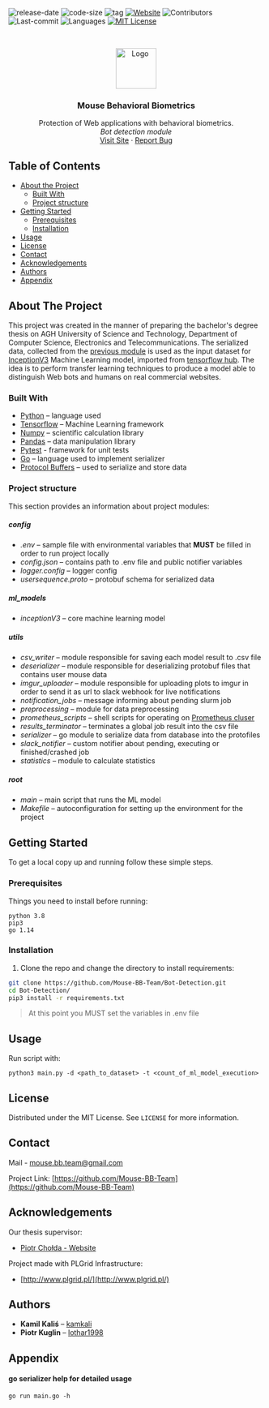 ![release-date](https://img.shields.io/date/1601397036?label=release-date&style=flat-square)
![code-size](https://img.shields.io/github/languages/code-size/Mouse-BB-Team/Bot-Detection?style=flat-square)
![tag](https://img.shields.io/github/v/tag/Mouse-BB-Team/Bot-Detection?style=flat-square)
[![Website][web-shield]][web-url]
![Contributors](https://img.shields.io/github/contributors/Mouse-BB-Team/Bot-Detection?color=yellow&style=flat-square)
![Last-commit](https://img.shields.io/github/last-commit/Mouse-BB-Team/Bot-Detection?style=flat-square)
![Languages](https://img.shields.io/github/languages/count/Mouse-BB-Team/Bot-Detection?style=flat-square)
[![MIT License][license-shield]][license-url]



<!-- PROJECT LOGO -->
<br />
<p align="center">
  <a href="https://mouse-bb.pl">
    <img src="https://user-images.githubusercontent.com/50112357/83871505-761b7080-a730-11ea-8a93-c5429244d6db.png" alt="Logo" width="80" height="80">
  </a>

  <h3 align="center">Mouse Behavioral Biometrics</h3>

  <p align="center">
Protection of Web applications with behavioral biometrics.
<br>
<i>Bot detection module</i>
    <br />
    <a href="https://mouse-bb.pl">Visit Site</a>
    ·
    <a href="https://github.com/Mouse-BB-Team/Bot-Detection/issues">Report Bug</a>
  </p>
</p>



<!-- TABLE OF CONTENTS -->
## Table of Contents

* [About the Project](#about-the-project)
  * [Built With](#built-with)
  * [Project structure](#project-structure)
* [Getting Started](#getting-started)
  * [Prerequisites](#prerequisites)
  * [Installation](#installation)
* [Usage](#usage)
* [License](#license)
* [Contact](#contact)
* [Acknowledgements](#acknowledgements)
* [Authors](#authors)
* [Appendix](#appendix)



<!-- ABOUT THE PROJECT -->
## About The Project

This project was created in the manner of preparing the bachelor's degree thesis on AGH University of Science and Technology, Department of Computer Science, Electronics and Telecommunications.
The serialized data, collected from the [previous module](https://github.com/Mouse-BB-Team/Data-Collection) is used as the input dataset for [InceptionV3](https://tfhub.dev/google/imagenet/inception_v3/feature_vector/4) Machine Learning model, imported from [tensorflow hub](https://tfhub.dev/).
The idea is to perform transfer learning techniques to produce a model able to distinguish Web bots and humans on real commercial websites.


### Built With

* [Python](https://www.python.org/) – language used
* [Tensorflow](https://www.python.org/) – Machine Learning framework
* [Numpy](https://numpy.org/) – scientific calculation library
* [Pandas](https://pandas.pydata.org/) – data manipulation library
* [Pytest](https://docs.pytest.org/en/stable/) - framework for unit tests
* [Go](https://golang.org/) – language used to implement serializer
* [Protocol Buffers](https://developers.google.com/protocol-buffers) – used to serialize and store data

### Project structure
This section provides an information about project modules:

##### config
* *.env* – sample file with environmental variables that **MUST** be filled in order to run project locally
* *config.json* – contains path to .env file and public notifier variables
* *logger.config* – logger config
* *usersequence.proto* – protobuf schema for serialized data

##### ml_models
* *inceptionV3* – core machine learning model

##### utils
* *csv_writer* – module responsible for saving each model result to .csv file
* *deserializer* – module responsible for deserializing protobuf files that contains user mouse data
* *imgur_uploader* – module responsible for uploading plots to imgur in order to send it as url to slack webhook for live notifications
* *notification_jobs* – message informing about pending slurm job
* *preprocessing* – module for data preprocessing
* *prometheus_scripts* – shell scripts for operating on [Prometheus cluser](http://www.plgrid.pl/)
* *results_terminator* – terminates a global job result into the csv file
* *serializer* – go module to serialize data from database into the protofiles
* *slack_notifier* – custom notifier about pending, executing or finished/crashed job
* *statistics* – module to calculate statistics

##### root
* *main* – main script that runs the ML model
* *Makefile* – autoconfiguration for setting up the environment for the project

<!-- GETTING STARTED -->
## Getting Started

To get a local copy up and running follow these simple steps.

### Prerequisites

Things you need to install before running:
```
python 3.8
pip3
go 1.14
```

### Installation
 
1. Clone the repo and change the directory to install requirements:
```sh
git clone https://github.com/Mouse-BB-Team/Bot-Detection.git
cd Bot-Detection/
pip3 install -r requirements.txt
```
> At this point you MUST set the variables in .env file


<!-- USAGE EXAMPLES -->
## Usage
Run script with:
```
python3 main.py -d <path_to_dataset> -t <count_of_ml_model_execution>
```


<!-- LICENSE -->
## License

Distributed under the MIT License. See `LICENSE` for more information.

<!-- CONTACT -->
## Contact

Mail - <a href="mailto:mouse.bb.team@gmail.com">mouse.bb.team@gmail.com</a>

Project Link: [https://github.com/Mouse-BB-Team](https://github.com/Mouse-BB-Team)



<!-- ACKNOWLEDGEMENTS -->
## Acknowledgements

Our thesis supervisor:
* [Piotr Chołda - Website](http://home.agh.edu.pl/~cholda/)

Project made with PLGrid Infrastructure:
* [http://www.plgrid.pl/](http://www.plgrid.pl/)


## Authors

* **Kamil Kaliś** – [kamkali](https://github.com/kamkali)
* **Piotr Kuglin** – [lothar1998](https://github.com/lothar1998)

## Appendix
#### go serializer help for detailed usage
```
go run main.go -h
```

<!-- MARKDOWN LINKS & IMAGES -->
<!-- https://www.markdownguide.org/basic-syntax/#reference-style-links -->
[web-shield]: https://img.shields.io/website?style=flat-square&url=https%3A%2F%2Fwww.mouse-bb.pl
[web-url]: https://mouse-bb.pl


[license-shield]: https://img.shields.io/github/license/Mouse-BB-Team/Bot-Detection?style=flat-square
[license-url]: https://github.com/Mouse-BB-Team/Bot-Detection/blob/master/LICENSE
